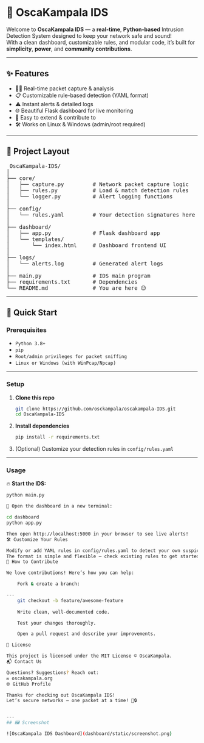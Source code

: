 # 🚨 OscaKampala IDS

Welcome to **OscaKampala IDS** — a **real-time**, **Python-based** Intrusion Detection System designed to keep your network safe and sound!  
With a clean dashboard, customizable rules, and modular code, it’s built for **simplicity**, **power**, and **community contributions**.

---

## ✨ Features

- 🕵️‍♂️ Real-time packet capture & analysis  
- 📋 Customizable rule-based detection (YAML format)  
- ⚠️ Instant alerts & detailed logs  
- 🌐 Beautiful Flask dashboard for live monitoring  
- 🔧 Easy to extend & contribute to  
- 🛠️ Works on Linux & Windows (admin/root required)  

---

## 📂 Project Layout

<pre> OscaKampala-IDS/
│
├── core/
│   ├── capture.py         # Network packet capture logic
│   ├── rules.py           # Load & match detection rules
│   └── logger.py          # Alert logging functions
│
├── config/
│   └── rules.yaml         # Your detection signatures here
│
├── dashboard/
│   ├── app.py             # Flask dashboard app
│   └── templates/
│       └── index.html     # Dashboard frontend UI
│
├── logs/
│   └── alerts.log         # Generated alert logs
│
├── main.py                # IDS main program
├── requirements.txt       # Dependencies
└── README.md              # You are here 😉 </pre>



---

## 🚀 Quick Start

### Prerequisites

- `Python 3.8+`  
- `pip`  
- `Root/admin privileges for packet sniffing`  
- `Linux or Windows (with WinPcap/Npcap)`

---

### Setup

1. **Clone this repo**

    ```bash
    git clone https://github.com/osckampala/oscakampala-IDS.git
    cd OscaKampala-IDS
    ```

2. **Install dependencies**

    ```bash
    pip install -r requirements.txt
    ```

3. (Optional) Customize your detection rules in `config/rules.yaml`

---

### Usage

🔥 **Start the IDS:**

```bash
python main.py

👀 Open the dashboard in a new terminal:

cd dashboard
python app.py

Then open http://localhost:5000 in your browser to see live alerts!
🛠️ Customize Your Rules

Modify or add YAML rules in config/rules.yaml to detect your own suspicious patterns.
The format is simple and flexible — check existing rules to get started.
🤝 How to Contribute

We love contributions! Here’s how you can help:

    Fork & create a branch:

---
    git checkout -b feature/awesome-feature
    
    Write clean, well-documented code.

    Test your changes thoroughly.

    Open a pull request and describe your improvements.

📜 License

This project is licensed under the MIT License © OscaKampala.
📬 Contact Us

Questions? Suggestions? Reach out:
✉️ oscakampala.org
🌐 GitHub Profile

Thanks for checking out OscaKampala IDS!
Let’s secure networks — one packet at a time! 🚀🔒


---
## 🖼️ Screenshot

![OscaKampala IDS Dashboard](dashboard/static/screenshot.png)




